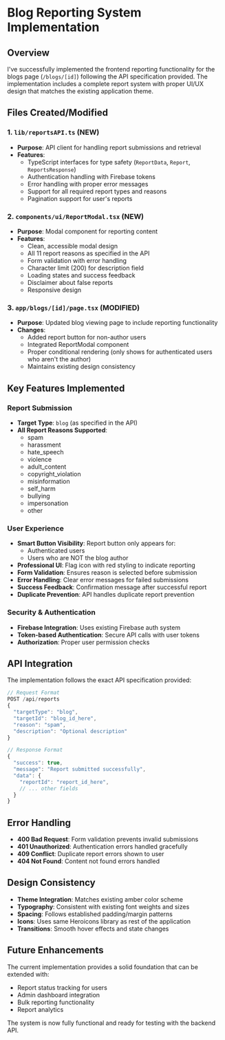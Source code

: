 # Blog Reporting System Implementation

## Overview
I've successfully implemented the frontend reporting functionality for the blogs page (`/blogs/[id]`) following the API specification provided. The implementation includes a complete report system with proper UI/UX design that matches the existing application theme.

## Files Created/Modified

### 1. `lib/reportsAPI.ts` (NEW)
- **Purpose**: API client for handling report submissions and retrieval
- **Features**:
  - TypeScript interfaces for type safety (`ReportData`, `Report`, `ReportsResponse`)
  - Authentication handling with Firebase tokens
  - Error handling with proper error messages
  - Support for all required report types and reasons
  - Pagination support for user's reports

### 2. `components/ui/ReportModal.tsx` (NEW)
- **Purpose**: Modal component for reporting content
- **Features**:
  - Clean, accessible modal design
  - All 11 report reasons as specified in the API
  - Form validation with error handling
  - Character limit (200) for description field
  - Loading states and success feedback
  - Disclaimer about false reports
  - Responsive design

### 3. `app/blogs/[id]/page.tsx` (MODIFIED)
- **Purpose**: Updated blog viewing page to include reporting functionality
- **Changes**:
  - Added report button for non-author users
  - Integrated ReportModal component
  - Proper conditional rendering (only shows for authenticated users who aren't the author)
  - Maintains existing design consistency

## Key Features Implemented

### Report Submission
- **Target Type**: `blog` (as specified in the API)
- **All Report Reasons Supported**:
  - spam
  - harassment
  - hate_speech
  - violence
  - adult_content
  - copyright_violation
  - misinformation
  - self_harm
  - bullying
  - impersonation
  - other

### User Experience
- **Smart Button Visibility**: Report button only appears for:
  - Authenticated users
  - Users who are NOT the blog author
- **Professional UI**: Flag icon with red styling to indicate reporting
- **Form Validation**: Ensures reason is selected before submission
- **Error Handling**: Clear error messages for failed submissions
- **Success Feedback**: Confirmation message after successful report
- **Duplicate Prevention**: API handles duplicate report prevention

### Security & Authentication
- **Firebase Integration**: Uses existing Firebase auth system
- **Token-based Authentication**: Secure API calls with user tokens
- **Authorization**: Proper user permission checks

## API Integration
The implementation follows the exact API specification provided:

```javascript
// Request Format
POST /api/reports
{
  "targetType": "blog",
  "targetId": "blog_id_here", 
  "reason": "spam",
  "description": "Optional description"
}

// Response Format
{
  "success": true,
  "message": "Report submitted successfully",
  "data": {
    "reportId": "report_id_here",
    // ... other fields
  }
}
```

## Error Handling
- **400 Bad Request**: Form validation prevents invalid submissions
- **401 Unauthorized**: Authentication errors handled gracefully
- **409 Conflict**: Duplicate report errors shown to user
- **404 Not Found**: Content not found errors handled

## Design Consistency
- **Theme Integration**: Matches existing amber color scheme
- **Typography**: Consistent with existing font weights and sizes
- **Spacing**: Follows established padding/margin patterns
- **Icons**: Uses same Heroicons library as rest of the application
- **Transitions**: Smooth hover effects and state changes

## Future Enhancements
The current implementation provides a solid foundation that can be extended with:
- Report status tracking for users
- Admin dashboard integration
- Bulk reporting functionality
- Report analytics

The system is now fully functional and ready for testing with the backend API.
